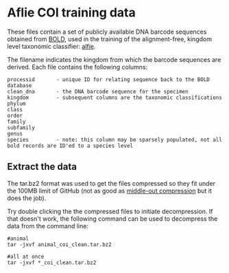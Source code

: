 # Aflie COI training data

These files contain a set of publicly available DNA barcode sequences obtained from [BOLD](http://www.boldsystems.org/index.php), used in the training of the alignment-free, kingdom level taxonomic classifier: [alfie](https://github.com/CNuge/alfie).

The filename indicates the kingdom from which the barcode sequences are derived. Each file contains the following columns:
```
processid		- unique ID for relating sequence back to the BOLD database
clean_dna		- the DNA barcode sequence for the specimen
kingdom			- subsequent columns are the taxonomic classifications
phylum	
class	
order	
family	
subfamily	
genus 			
species			- note: this column may be sparsely populated, not all bold records are ID'ed to a species level
```

## Extract the data

The tar.bz2 format was used to get the files compressed so they fit under the 100MB limit of GitHub (not as good as [middle-out compression](http://www.piedpiper.com) but it does the job). 

Try double clicking the the compressed files to initiate decompression. If that doesn't work, the following command can be used to decompress the data from the command line:

```
#animal
tar -jxvf animal_coi_clean.tar.bz2

#all at once
tar -jxvf *_coi_clean.tar.bz2

```

